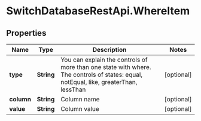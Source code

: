 # SwitchDatabaseRestApi.WhereItem

## Properties
Name | Type | Description | Notes
------------ | ------------- | ------------- | -------------
**type** | **String** | You can explain the controls of more than one state with where. The controls of states: equal, notEqual, like, greaterThan, lessThan | [optional] 
**column** | **String** | Column name | [optional] 
**value** | **String** | Column value | [optional] 


